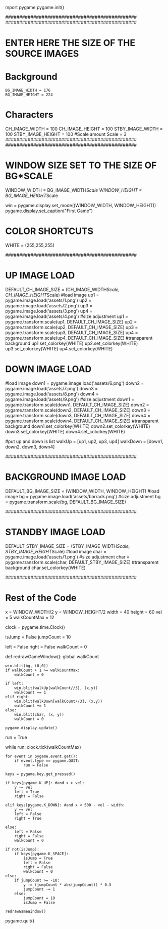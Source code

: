 mport pygame
pygame.init()

###############################################
###############################################
# ENTER HERE THE SIZE OF THE SOURCE IMAGES
# Background
    BG_IMAGE_WIDTH = 176
    BG_IMAGE_HEIGHT = 224
# Characters
CH_IMAGE_WIDTH = 100
CH_IMAGE_HEIGHT = 100
STBY_IMAGE_WIDTH = 100
STBY_IMAGE_HEIGHT = 100
#Scale amount
Scale = 3
###############################################
###############################################

# WINDOW SIZE SET TO THE SIZE OF BG*SCALE
WINDOW_WIDTH = BG_IMAGE_WIDTH*Scale
WINDOW_HEIGHT = BG_IMAGE_HEIGHT*Scale

win = pygame.display.set_mode((WINDOW_WIDTH, WINDOW_HEIGHT))
pygame.display.set_caption("First Game")

# COLOR SHORTCUTS
WHITE = (255,255,255)

###############################################

# UP IMAGE LOAD
DEFAULT_CH_IMAGE_SIZE = (CH_IMAGE_WIDTH*Scale, CH_IMAGE_HEIGHT*Scale)
#load image
up1 = pygame.image.load('assets/1.png')
up2 = pygame.image.load('assets/2.png')
up3 = pygame.image.load('assets/3.png')
up4 = pygame.image.load('assets/4.png')
#size adjustment
up1 = pygame.transform.scale(up1, DEFAULT_CH_IMAGE_SIZE)
up2 = pygame.transform.scale(up2, DEFAULT_CH_IMAGE_SIZE)
up3 = pygame.transform.scale(up3, DEFAULT_CH_IMAGE_SIZE)
up4 = pygame.transform.scale(up4, DEFAULT_CH_IMAGE_SIZE)
#transparent background
up1.set_colorkey(WHITE)
up2.set_colorkey(WHITE)
up3.set_colorkey(WHITE)
up4.set_colorkey(WHITE)

# DOWN IMAGE LOAD
#load image
down1 = pygame.image.load('assets/6.png')
down2 = pygame.image.load('assets/7.png')
down3 = pygame.image.load('assets/8.png')
down4 = pygame.image.load('assets/9.png')
#size adjustment
down1 = pygame.transform.scale(down1, DEFAULT_CH_IMAGE_SIZE)
down2 = pygame.transform.scale(down2, DEFAULT_CH_IMAGE_SIZE)
down3 = pygame.transform.scale(down3, DEFAULT_CH_IMAGE_SIZE)
down4 = pygame.transform.scale(down4, DEFAULT_CH_IMAGE_SIZE)
#transparent background
down1.set_colorkey(WHITE)
down2.set_colorkey(WHITE)
down3.set_colorkey(WHITE)
down4.set_colorkey(WHITE)

#put up and down is list
walkUp = [up1, up2, up3, up4]
walkDown = [down1, down2, down3, down4]

###############################################

# BACKGROUND IMAGE LOAD
DEFAULT_BG_IMAGE_SIZE = (WINDOW_WIDTH, WINDOW_HEIGHT)
#load image
bg = pygame.image.load('assets/barrack.png')
#size adjustment
bg = pygame.transform.scale(bg, DEFAULT_BG_IMAGE_SIZE)

###############################################

# STANDBY IMAGE LOAD
DEFAULT_STBY_IMAGE_SIZE = (STBY_IMAGE_WIDTH*Scale, STBY_IMAGE_HEIGHT*Scale)
#load image
char = pygame.image.load('assets/1.png')
#size adjustment
char = pygame.transform.scale(char, DEFAULT_STBY_IMAGE_SIZE)
#transparent background
char.set_colorkey(WHITE)

###############################################

# Rest of the Code
x = WINDOW_WIDTH/2
y = WINDOW_HEIGHT/2
width = 40
height = 60
vel = 5
walkCountMax = 12

clock = pygame.time.Clock()

isJump = False
jumpCount = 10

left = False
right = False
walkCount = 0

def redrawGameWindow():
    global walkCount
    
    win.blit(bg, (0,0))  
    if walkCount + 1 >= walkCountMax:
        walkCount = 0
        
    if left:  
        win.blit(walkUp[walkCount//3], (x,y))
        walkCount += 1                          
    elif right:
        win.blit(walkDown[walkCount//3], (x,y))
        walkCount += 1
    else:
        win.blit(char, (x, y))
        walkCount = 0
        
    pygame.display.update() 
    


run = True

while run:
    clock.tick(walkCountMax)

    for event in pygame.event.get():
        if event.type == pygame.QUIT:
            run = False

    keys = pygame.key.get_pressed()
    
    if keys[pygame.K_UP]: #and x > vel: 
        y -= vel
        left = True
        right = False

    elif keys[pygame.K_DOWN]: #and x < 500 - vel - width:  
        y += vel
        left = False
        right = True
        
    else: 
        left = False
        right = False
        walkCount = 0
        
    if not(isJump):
        if keys[pygame.K_SPACE]:
            isJump = True
            left = False
            right = False
            walkCount = 0
    else:
        if jumpCount >= -10:
            y -= (jumpCount * abs(jumpCount)) * 0.5
            jumpCount -= 1
        else: 
            jumpCount = 10
            isJump = False

    redrawGameWindow() 
    
    
pygame.quit()
